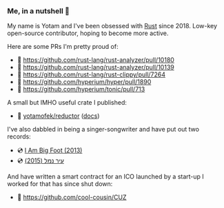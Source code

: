### Me, in a nutshell 🥜

My name is Yotam and I've been obsessed with [Rust](https://github.com/rust-lang/rust/) since 2018. Low-key open-source contributor, hoping to become more active.

Here are some PRs I'm pretty proud of:
- 🦞 https://github.com/rust-lang/rust-analyzer/pull/10180
- 🦞 https://github.com/rust-lang/rust-analyzer/pull/10139
- 🦞 https://github.com/rust-lang/rust-clippy/pull/7264
- 🦞 https://github.com/hyperium/hyper/pull/1890
- 🦞 https://github.com/hyperium/tonic/pull/713

A small but IMHO useful crate I published:
- 🦞 [yotamofek/reductor](https://github.com/yotamofek/reductor) ([docs](https://docs.rs/reductor))

I've also dabbled in being a singer-songwriter and have put out two records:
- 💿 [I Am Big Foot (2013)](https://open.spotify.com/album/2LhcbU3GT7Xy0KsF3X93am)
- 💿 [עיר נמל (2015)](https://open.spotify.com/album/6kMLi3zAYfuEsh3v0z4AyW)

And have written a smart contract for an ICO launched by a start-up I worked for that has since shut down:
- 🤮 https://github.com/cool-cousin/CUZ

<!--
**yotamofek/yotamofek** is a ✨ _special_ ✨ repository because its `README.md` (this file) appears on your GitHub profile.

Here are some ideas to get you started:

- 🔭 I’m currently working on ...
- 🌱 I’m currently learning ...
- 👯 I’m looking to collaborate on ...
- 🤔 I’m looking for help with ...
- 💬 Ask me about ...
- 📫 How to reach me: ...
- 😄 Pronouns: ...
- ⚡ Fun fact: ...
-->

<!--
PRs:

- https://github.com/RustAudio/ogg/pull/27
- https://github.com/tikv/async-speed-limit/pull/4
- https://github.com/sequelize/sequelize/pull/4525
-->
